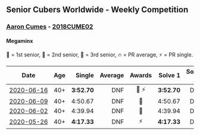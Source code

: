 ## Senior Cubers Worldwide - Weekly Competition
### [Aaron Cumes](../aaron_cumes.md) - [2018CUME02](https://www.worldcubeassociation.org/persons/2018CUME02?event=minx)
#### Megaminx

🥇 = 1st senior, 🥈 = 2nd senior, 🥉 = 3rd senior, 🔥 = PR average, ⚡ = PR single.

| Date | Age | Single | Average | Awards | Solve 1 | Solve 2 | Solve 3 | Solve 4 | Solve 5 | Video |
| :--: | :--: | --: | --: | :--: | --: | --: | --: | --: | --: | :-- |
| [<span style="white-space: nowrap">2020-06-16</span>](../../results/minx/2020-06-16.md) | 40+ | **3:52.70** | DNF | <span style="white-space: nowrap">🥉 ⚡</span> | **3:52.70** | DNS | DNS | DNS | DNS | [Link](https://www.facebook.com/events/604103587178706/permalink/604969967092068/) |
| [<span style="white-space: nowrap">2020-06-09</span>](../../results/minx/2020-06-09.md) | 40+ | 4:50.67 | DNF | 🥉 | 4:50.67 | DNS | DNS | DNS | DNS | [Link](https://www.facebook.com/events/903549840109576/permalink/903679113429982/) |
| [<span style="white-space: nowrap">2020-06-02</span>](../../results/minx/2020-06-02.md) | 40+ | 4:39.94 | DNF | 🥉 | 4:39.94 | DNS | DNS | DNS | DNS | [Link](https://www.facebook.com/events/3373950429496747/permalink/3380188232206300/) |
| [<span style="white-space: nowrap">2020-05-26</span>](../../results/minx/2020-05-26.md) | 40+ | **4:17.33** | DNF | ⚡ | **4:17.33** | DNS | DNS | DNS | DNS | [Link](https://www.facebook.com/events/688407551989463/permalink/692397031590515/) |


<!-- Global site tag (gtag.js) - Google Analytics -->
<script async src="https://www.googletagmanager.com/gtag/js?id=UA-86348435-3"></script>
<script>window.dataLayer = window.dataLayer || []; function gtag() {dataLayer.push(arguments);} gtag('js', new Date()); gtag('config', 'UA-86348435-3');</script>
